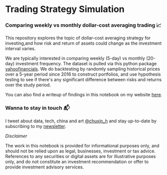 # Trading Strategy Simulation
### Comparing weekly vs monthly dollar-cost averaging trading 📈

This repository explores the topic of dollar-cost averaging strategy for investing,and how risk and return of assets could change as the investment interval varies.

We are typically interested in comparing weekly (5-day) vs monthly (20-day) investment frequency. The dataset is pulled via this python package [yahoofinancials](https://github.com/JECSand/yahoofinancials). We do backtesting by randomly sampling historical prices over a 5-year period since 2016 to construct portfolios, and use hypothesis testing to see if there's any significant difference between risks and returns over the study period.

You can also find a writeup of findings in this notebook on my website [here](https://www.chuxinhuang.com/).


### Wanna to stay in touch 📬 

I tweet about data, tech, china and art [@chuxin_h](https://twitter.com/chuxin_h) and stay up-to-date by subscribing to my [newsletter](https://cantabile.substack.com/).

*Disclaimer*

The work in this notebook is provided for informational purposes only, and should not be relied upon as legal, businesses, investment or tax advice. References to any securities or digital assets are for illustrative purposes only, and do not constitute an investment recommendation or offer to provide investment advisory services.

